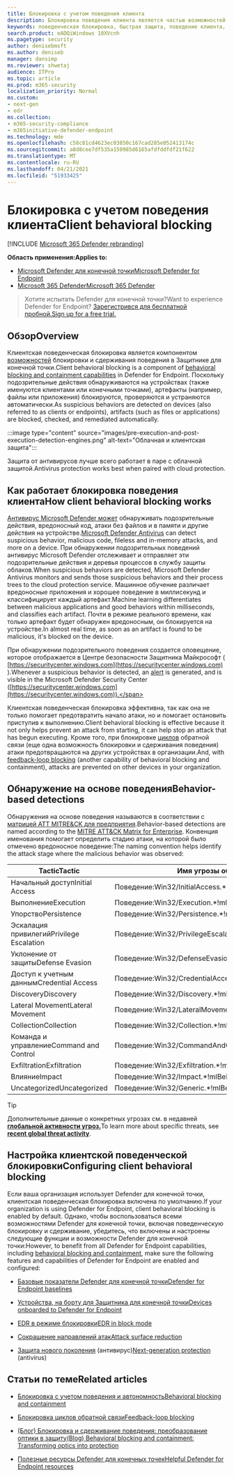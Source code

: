 ```yaml
---
title: Блокировка с учетом поведения клиента
description: Блокировка поведения клиента является частью возможностей поведенческой блокировки и сдерживания в Microsoft Defender for Endpoint
keywords: поведенческая блокировка, быстрая защита, поведение клиента, Microsoft Defender для endpoint
search.product: eADQiWindows 10XVcnh
ms.pagetype: security
author: denisebmsft
ms.author: deniseb
manager: dansimp
ms.reviewer: shwetaj
audience: ITPro
ms.topic: article
ms.prod: m365-security
localization_priority: Normal
ms.custom:
- next-gen
- edr
ms.collection:
- m365-security-compliance
- m365initiative-defender-endpoint
ms.technology: mde
ms.openlocfilehash: c58c81cd4623ec03850c167cad285e052413174c
ms.sourcegitcommit: a8d8cee7df535a150985d6165afdfddfdf21f622
ms.translationtype: MT
ms.contentlocale: ru-RU
ms.lasthandoff: 04/21/2021
ms.locfileid: "51933425"
---
```

# <a name="client-behavioral-blocking"></a><span data-ttu-id="cb477-104">Блокировка с учетом поведения клиента</span><span class="sxs-lookup"><span data-stu-id="cb477-104">Client behavioral blocking</span></span>

[!INCLUDE [Microsoft 365 Defender rebranding](../../includes/microsoft-defender.md)]

<span data-ttu-id="cb477-105">**Область применения:**</span><span class="sxs-lookup"><span data-stu-id="cb477-105">**Applies to:**</span></span>
- [<span data-ttu-id="cb477-106">Microsoft Defender для конечной точки</span><span class="sxs-lookup"><span data-stu-id="cb477-106">Microsoft Defender for Endpoint</span></span>](https://go.microsoft.com/fwlink/p/?linkid=2154037)
- [<span data-ttu-id="cb477-107">Microsoft 365 Defender</span><span class="sxs-lookup"><span data-stu-id="cb477-107">Microsoft 365 Defender</span></span>](https://go.microsoft.com/fwlink/?linkid=2118804)

><span data-ttu-id="cb477-108">Хотите испытать Defender для конечной точки?</span><span class="sxs-lookup"><span data-stu-id="cb477-108">Want to experience Defender for Endpoint?</span></span> [<span data-ttu-id="cb477-109">Зарегистрився для бесплатной пробной.</span><span class="sxs-lookup"><span data-stu-id="cb477-109">Sign up for a free trial.</span></span>](https://www.microsoft.com/microsoft-365/windows/microsoft-defender-atp?ocid=docs-wdatp-assignaccess-abovefoldlink)

## <a name="overview"></a><span data-ttu-id="cb477-110">Обзор</span><span class="sxs-lookup"><span data-stu-id="cb477-110">Overview</span></span>

<span data-ttu-id="cb477-111">Клиентская поведенческая блокировка является компонентом [возможностей](https://docs.microsoft.com/microsoft-365/security/defender-endpoint/behavioral-blocking-containment) блокировки и сдерживания поведения в Защитнике для конечной точки.</span><span class="sxs-lookup"><span data-stu-id="cb477-111">Client behavioral blocking is a component of [behavioral blocking and containment capabilities](https://docs.microsoft.com/microsoft-365/security/defender-endpoint/behavioral-blocking-containment) in Defender for Endpoint.</span></span> <span data-ttu-id="cb477-112">Поскольку подозрительные действия обнаруживаются на устройствах (также именуются клиентами или конечными точками), артефакты (например, файлы или приложения) блокируются, проверяются и устраняются автоматически.</span><span class="sxs-lookup"><span data-stu-id="cb477-112">As suspicious behaviors are detected on devices (also referred to as clients or endpoints), artifacts (such as files or applications) are blocked, checked, and remediated automatically.</span></span> 

:::image type="content" source="images/pre-execution-and-post-execution-detection-engines.png" alt-text="Облачная и клиентская защита":::

<span data-ttu-id="cb477-114">Защита от антивирусов лучше всего работает в паре с облачной защитой.</span><span class="sxs-lookup"><span data-stu-id="cb477-114">Antivirus protection works best when paired with cloud protection.</span></span>

## <a name="how-client-behavioral-blocking-works"></a><span data-ttu-id="cb477-115">Как работает блокировка поведения клиента</span><span class="sxs-lookup"><span data-stu-id="cb477-115">How client behavioral blocking works</span></span>

<span data-ttu-id="cb477-116">[Антивирус Microsoft Defender может](https://docs.microsoft.com/windows/security/threat-protection/microsoft-defender-antivirus/microsoft-defender-antivirus-in-windows-10) обнаруживать подозрительные действия, вредоносный код, атаки без файлов и в памяти и другие действия на устройстве.</span><span class="sxs-lookup"><span data-stu-id="cb477-116">[Microsoft Defender Antivirus](https://docs.microsoft.com/windows/security/threat-protection/microsoft-defender-antivirus/microsoft-defender-antivirus-in-windows-10) can detect suspicious behavior, malicious code, fileless and in-memory attacks, and more on a device.</span></span> <span data-ttu-id="cb477-117">При обнаружении подозрительных поведений антивирус Microsoft Defender отслеживает и отправляет эти подозрительные действия и деревья процессов в службу защиты облаков.</span><span class="sxs-lookup"><span data-stu-id="cb477-117">When suspicious behaviors are detected, Microsoft Defender Antivirus monitors and sends those suspicious behaviors and their process trees to the cloud protection service.</span></span> <span data-ttu-id="cb477-118">Машинное обучение различает вредоносные приложения и хорошее поведение в миллисекунд и классифицирует каждый артефакт.</span><span class="sxs-lookup"><span data-stu-id="cb477-118">Machine learning differentiates between malicious applications and good behaviors within milliseconds, and classifies each artifact.</span></span> <span data-ttu-id="cb477-119">Почти в режиме реального времени, как только артефакт будет обнаружен вредоносным, он блокируется на устройстве.</span><span class="sxs-lookup"><span data-stu-id="cb477-119">In almost real time, as soon as an artifact is found to be malicious, it's blocked on the device.</span></span> 

<span data-ttu-id="cb477-120">При обнаружении подозрительного [](https://docs.microsoft.com/microsoft-365/security/defender-endpoint/alerts-queue) поведения создается оповещение, которое отображается в Центре безопасности Защитника Майкрософт ( [https://securitycenter.windows.com](https://securitycenter.windows.com) ).</span><span class="sxs-lookup"><span data-stu-id="cb477-120">Whenever a suspicious behavior is detected, an [alert](https://docs.microsoft.com/microsoft-365/security/defender-endpoint/alerts-queue) is generated, and is visible in the Microsoft Defender Security Center ([https://securitycenter.windows.com](https://securitycenter.windows.com)).</span></span>

<span data-ttu-id="cb477-121">Клиентская поведенческая блокировка эффективна, так как она не только помогает предотвратить начало атаки, но и помогает остановить приступив к выполнению.</span><span class="sxs-lookup"><span data-stu-id="cb477-121">Client behavioral blocking is effective because it not only helps prevent an attack from starting, it can help stop an attack that has begun executing.</span></span> <span data-ttu-id="cb477-122">Кроме того, при блокировке [циклов](feedback-loop-blocking.md) обратной связи (еще одна возможность блокировки и сдерживания поведения) атаки предотвращаются на других устройствах в организации.</span><span class="sxs-lookup"><span data-stu-id="cb477-122">And, with [feedback-loop blocking](feedback-loop-blocking.md) (another capability of behavioral blocking and containment), attacks are prevented on other devices in your organization.</span></span>

## <a name="behavior-based-detections"></a><span data-ttu-id="cb477-123">Обнаружение на основе поведения</span><span class="sxs-lookup"><span data-stu-id="cb477-123">Behavior-based detections</span></span>

<span data-ttu-id="cb477-124">Обнаружения на основе поведения называются в соответствии с [матрицей ATT MITRE&CK для предприятия](https://attack.mitre.org/matrices/enterprise).</span><span class="sxs-lookup"><span data-stu-id="cb477-124">Behavior-based detections are named according to the [MITRE ATT&CK Matrix for Enterprise](https://attack.mitre.org/matrices/enterprise).</span></span> <span data-ttu-id="cb477-125">Конвенция именования помогает определить стадию атаки, на которой было отмечено вредоносное поведение:</span><span class="sxs-lookup"><span data-stu-id="cb477-125">The naming convention helps identify the attack stage where the malicious behavior was observed:</span></span>


|<span data-ttu-id="cb477-126">Tactic</span><span class="sxs-lookup"><span data-stu-id="cb477-126">Tactic</span></span> |   <span data-ttu-id="cb477-127">Имя угрозы обнаружения</span><span class="sxs-lookup"><span data-stu-id="cb477-127">Detection threat name</span></span> |
|----|----|
|<span data-ttu-id="cb477-128">Начальный доступ</span><span class="sxs-lookup"><span data-stu-id="cb477-128">Initial Access</span></span> | <span data-ttu-id="cb477-129">Поведение:Win32/InitialAccess.\*!ml</span><span class="sxs-lookup"><span data-stu-id="cb477-129">Behavior:Win32/InitialAccess.\*!ml</span></span> |
|<span data-ttu-id="cb477-130">Выполнение</span><span class="sxs-lookup"><span data-stu-id="cb477-130">Execution</span></span>  | <span data-ttu-id="cb477-131">Поведение:Win32/Execution.\*!ml</span><span class="sxs-lookup"><span data-stu-id="cb477-131">Behavior:Win32/Execution.\*!ml</span></span> |
|<span data-ttu-id="cb477-132">Упорство</span><span class="sxs-lookup"><span data-stu-id="cb477-132">Persistence</span></span>    | <span data-ttu-id="cb477-133">Поведение:Win32/Persistence.\*!ml</span><span class="sxs-lookup"><span data-stu-id="cb477-133">Behavior:Win32/Persistence.\*!ml</span></span> |
|<span data-ttu-id="cb477-134">Эскалация привилегий</span><span class="sxs-lookup"><span data-stu-id="cb477-134">Privilege Escalation</span></span>   | <span data-ttu-id="cb477-135">Поведение:Win32/PrivilegeEscalation.\*!ml</span><span class="sxs-lookup"><span data-stu-id="cb477-135">Behavior:Win32/PrivilegeEscalation.\*!ml</span></span> |
|<span data-ttu-id="cb477-136">Уклонение от защиты</span><span class="sxs-lookup"><span data-stu-id="cb477-136">Defense Evasion</span></span>    | <span data-ttu-id="cb477-137">Поведение:Win32/DefenseEvasion.\*!ml</span><span class="sxs-lookup"><span data-stu-id="cb477-137">Behavior:Win32/DefenseEvasion.\*!ml</span></span> |
|<span data-ttu-id="cb477-138">Доступ к учетным данным</span><span class="sxs-lookup"><span data-stu-id="cb477-138">Credential Access</span></span>  | <span data-ttu-id="cb477-139">Поведение:Win32/CredentialAccess.\*!ml</span><span class="sxs-lookup"><span data-stu-id="cb477-139">Behavior:Win32/CredentialAccess.\*!ml</span></span> |
|<span data-ttu-id="cb477-140">Discovery</span><span class="sxs-lookup"><span data-stu-id="cb477-140">Discovery</span></span>  | <span data-ttu-id="cb477-141">Поведение:Win32/Discovery.\*!ml</span><span class="sxs-lookup"><span data-stu-id="cb477-141">Behavior:Win32/Discovery.\*!ml</span></span> |
|<span data-ttu-id="cb477-142">Lateral Movement</span><span class="sxs-lookup"><span data-stu-id="cb477-142">Lateral Movement</span></span> | <span data-ttu-id="cb477-143">Поведение:Win32/LateralMovement.\*!ml</span><span class="sxs-lookup"><span data-stu-id="cb477-143">Behavior:Win32/LateralMovement.\*!ml</span></span> |
|<span data-ttu-id="cb477-144">Collection</span><span class="sxs-lookup"><span data-stu-id="cb477-144">Collection</span></span> |   <span data-ttu-id="cb477-145">Поведение:Win32/Collection.\*!ml</span><span class="sxs-lookup"><span data-stu-id="cb477-145">Behavior:Win32/Collection.\*!ml</span></span> |
|<span data-ttu-id="cb477-146">Команда и управление</span><span class="sxs-lookup"><span data-stu-id="cb477-146">Command and Control</span></span> | <span data-ttu-id="cb477-147">Поведение:Win32/CommandAndControl.\*!ml</span><span class="sxs-lookup"><span data-stu-id="cb477-147">Behavior:Win32/CommandAndControl.\*!ml</span></span> |
|<span data-ttu-id="cb477-148">Exfiltration</span><span class="sxs-lookup"><span data-stu-id="cb477-148">Exfiltration</span></span>   | <span data-ttu-id="cb477-149">Поведение:Win32/Exfiltration.\*!ml</span><span class="sxs-lookup"><span data-stu-id="cb477-149">Behavior:Win32/Exfiltration.\*!ml</span></span> |
|<span data-ttu-id="cb477-150">Влияние</span><span class="sxs-lookup"><span data-stu-id="cb477-150">Impact</span></span> | <span data-ttu-id="cb477-151">Поведение:Win32/Impact.\*!ml</span><span class="sxs-lookup"><span data-stu-id="cb477-151">Behavior:Win32/Impact.\*!ml</span></span> |
|<span data-ttu-id="cb477-152">Uncategorized</span><span class="sxs-lookup"><span data-stu-id="cb477-152">Uncategorized</span></span>  | <span data-ttu-id="cb477-153">Поведение:Win32/Generic.\*!ml</span><span class="sxs-lookup"><span data-stu-id="cb477-153">Behavior:Win32/Generic.\*!ml</span></span> |

> [!TIP]
> <span data-ttu-id="cb477-154">Дополнительные данные о конкретных угрозах см. в недавней **[глобальной активности угроз.](https://www.microsoft.com/wdsi/threats)**</span><span class="sxs-lookup"><span data-stu-id="cb477-154">To learn more about specific threats, see **[recent global threat activity](https://www.microsoft.com/wdsi/threats)**.</span></span>


## <a name="configuring-client-behavioral-blocking"></a><span data-ttu-id="cb477-155">Настройка клиентской поведенческой блокировки</span><span class="sxs-lookup"><span data-stu-id="cb477-155">Configuring client behavioral blocking</span></span>

<span data-ttu-id="cb477-156">Если ваша организация использует Defender для конечной точки, клиентская поведенческая блокировка включена по умолчанию.</span><span class="sxs-lookup"><span data-stu-id="cb477-156">If your organization is using Defender for Endpoint, client behavioral blocking is enabled by default.</span></span> <span data-ttu-id="cb477-157">Однако, чтобы воспользоваться всеми возможностями Defender для [](behavioral-blocking-containment.md)конечной точки, включая поведенческую блокировку и сдерживание, убедитесь, что включены и настроены следующие функции и возможности Defender для конечной точки:</span><span class="sxs-lookup"><span data-stu-id="cb477-157">However, to benefit from all Defender for Endpoint capabilities, including [behavioral blocking and containment](behavioral-blocking-containment.md), make sure the following features and capabilities of Defender for Endpoint are enabled and configured:</span></span>

- [<span data-ttu-id="cb477-158">Базовые показатели Defender для конечной точки</span><span class="sxs-lookup"><span data-stu-id="cb477-158">Defender for Endpoint baselines</span></span>](https://docs.microsoft.com/microsoft-365/security/defender-endpoint/configure-machines-security-baseline)

- [<span data-ttu-id="cb477-159">Устройства, на борту для Защитника для конечной точки</span><span class="sxs-lookup"><span data-stu-id="cb477-159">Devices onboarded to Defender for Endpoint</span></span>](https://docs.microsoft.com/microsoft-365/security/defender-endpoint/onboard-configure)

- [<span data-ttu-id="cb477-160">EDR в режиме блокировки</span><span class="sxs-lookup"><span data-stu-id="cb477-160">EDR in block mode</span></span>](https://docs.microsoft.com/microsoft-365/security/defender-endpoint/edr-in-block-mode)

- [<span data-ttu-id="cb477-161">Сокращение направлений атак</span><span class="sxs-lookup"><span data-stu-id="cb477-161">Attack surface reduction</span></span>](https://docs.microsoft.com/microsoft-365/security/defender-endpoint/attack-surface-reduction)

- <span data-ttu-id="cb477-162">[Защита нового поколения](https://docs.microsoft.com/windows/security/threat-protection/microsoft-defender-antivirus/configure-microsoft-defender-antivirus-features) (антивирус)</span><span class="sxs-lookup"><span data-stu-id="cb477-162">[Next-generation protection](https://docs.microsoft.com/windows/security/threat-protection/microsoft-defender-antivirus/configure-microsoft-defender-antivirus-features) (antivirus)</span></span>

## <a name="related-articles"></a><span data-ttu-id="cb477-163">Статьи по теме</span><span class="sxs-lookup"><span data-stu-id="cb477-163">Related articles</span></span>

- [<span data-ttu-id="cb477-164">Блокировка с учетом поведения и автономность</span><span class="sxs-lookup"><span data-stu-id="cb477-164">Behavioral blocking and containment</span></span>](behavioral-blocking-containment.md)

- [<span data-ttu-id="cb477-165">Блокировка циклов обратной связи</span><span class="sxs-lookup"><span data-stu-id="cb477-165">Feedback-loop blocking</span></span>](feedback-loop-blocking.md)

- [<span data-ttu-id="cb477-166">(Блог) Блокировка и сдерживание поведения: преобразование оптики в защиту</span><span class="sxs-lookup"><span data-stu-id="cb477-166">(Blog) Behavioral blocking and containment: Transforming optics into protection</span></span>](https://www.microsoft.com/security/blog/2020/03/09/behavioral-blocking-and-containment-transforming-optics-into-protection/)

- [<span data-ttu-id="cb477-167">Полезные ресурсы Defender для конечных точек</span><span class="sxs-lookup"><span data-stu-id="cb477-167">Helpful Defender for Endpoint resources</span></span>](https://docs.microsoft.com/microsoft-365/security/defender-endpoint/helpful-resources)
